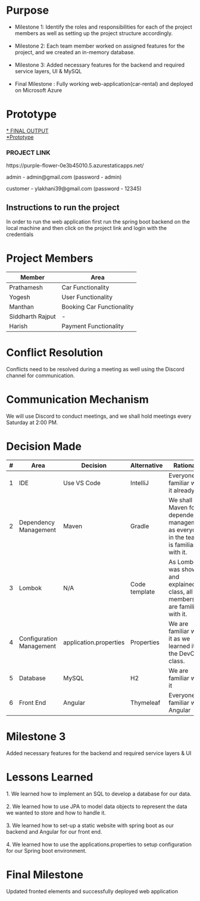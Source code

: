 <h1>Purpose</h1>
<ul>
    <li>Milestone 1: Identify the roles and responsibilities for each of the project members as well as setting up the project structure accordingly.</li><br>
    <li>Milestone 2: Each team member worked on assigned features for the project, and we created an in-memory database.</li><br>
<li>Milestone 3: Added necessary features for the backend and required service layers, UI & MySQL </li><br>
<li>Final Milestone : Fully working web-application(car-rental) and deployed on Microsoft Azure </li>

</ul>

<h1>Prototype</h1>
<a href="https://drive.google.com/file/d/1kzeM-uzRtnfrYRK1y-2aWjsNeGn6AWe8/view?usp=sharing" alt="Prototype">* FINAL OUTPUT</a> <br>
<a href="https://drive.google.com/file/d/1Y_JMWRthXNXGP7GGjJre9CIux7mjER56/view" alt="Prototype">*Prototype</a>


<h3>PROJECT LINK</h3>
https://purple-flower-0e3b45010.5.azurestaticapps.net/

<p>admin - admin@gmail.com (password - admin)</p>
<p>customer - ylakhani39@gmail.com (password - 12345)</p>


<h2> Instructions to run the project</h2>
<p>In order to run the web application first run the spring boot backend on the local machine and then click on the project link and login with the credentials</p>



<h1>Project Members</h1>
<table>
    <thead>
        <tr>
            <th>Member</th>
            <th>Area</th>
        </tr>
    </thead>
    <tbody>
        <tr>
            <td>Prathamesh</td>
            <td>Car Functionality</td>
        </tr>
        <tr>
            <td>Yogesh</td>
            <td>User Functionality</td>
        </tr>
        <tr>
            <td>Manthan</td>
            <td>Booking Car Functionality</td>
        </tr>
        <tr>
            <td>Siddharth Rajput</td>
            <td> - </td>
        </tr>
        <tr>
            <td>Harish</td>
            <td>Payment Functionality</td>
        </tr>      
    </tbody>
</table>

<h1>Conflict Resolution</h1>
<p>Conflicts need to be resolved during a meeting as well using the Discord channel for communication.</p>

<h1>Communication Mechanism</h1>
<p>We will use Discord to conduct meetings, and we shall hold meetings every Saturday at 2:00 PM.</p>

<h1>Decision Made</h1>
<table>
    <thead>
        <tr>
            <th>#</th>
            <th>Area</th>
            <th>Decision</th>
            <th>Alternative</th>
            <th>Rationale</th>
        </tr>
    </thead>
    <tbody>
        <tr>
            <td>1</td>
            <td>IDE</td>
            <td>Use VS Code</td>
            <td>IntelliJ</td>
            <td>Everyone is familiar with it already.</td>
        </tr>
        <tr>
            <td>2</td>
            <td>Dependency Management</td>
            <td>Maven</td>
            <td>Gradle</td>
            <td>We shall use Maven for dependency management as everyone in the team is familiar with it.</td>
        </tr>
        <tr>
            <td>3</td>
            <td>Lombok</td>
            <td>N/A</td>
            <td>Code template</td>
            <td>As Lombok was shown and explained in class, all members are familiar with it.</td>
        </tr>
        <tr>
            <td>4</td>
            <td>Configuration Management</td>
            <td>application.properties</td>
            <td>Properties</td>
            <td>We are familiar with it as we learned it in the DevOps class.</td>
        </tr>

<tr>
            <td>5</td>
            <td>Database</td>
            <td>MySQL</td>
            <td>H2</td>
            <td>We are familiar with it </td>
        </tr>

<tr>
            <td>6</td>
            <td>Front End</td>
            <td>Angular</td>
            <td>Thymeleaf</td>
            <td>Everyone is familiar with Angular</td>
        </tr>
    </tbody>
</table>

<h1>Milestone 3</h1>
<p>Added necessary features for the backend and required service layers & UI</p>

<h1>Lessons Learned</h1>
1.	We learned how to implement an SQL to develop a database for our data. <br><br>
2.	We learned how to use JPA to model data objects to represent the data we wanted to store and how to handle it.<br><br>
3.	We learned how to set-up a static website with spring boot as our backend and Angular for our front end.<br><br>
4.	We learned how to use the applications.properties to setup configuration for our Spring boot environment.

<h1>Final Milestone</h1>
<p>Updated fronted elements and successfully deployed web application </p>

